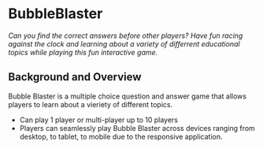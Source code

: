 # BubbleBlaster

*Can you find the correct answers before other players? Have fun racing against the clock and learning about a variety of differrent educational topics while playing this fun interactive game.*

## Background and Overview
  Bubble Blaster is a multiple choice question and answer game that allows players to learn about a vieriety of different topics.

* Can play 1 player or multi-player up to 10 players
* Players can seamlessly play Bubble Blaster across devices ranging from desktop, to tablet, to mobile due to the responsive application.


